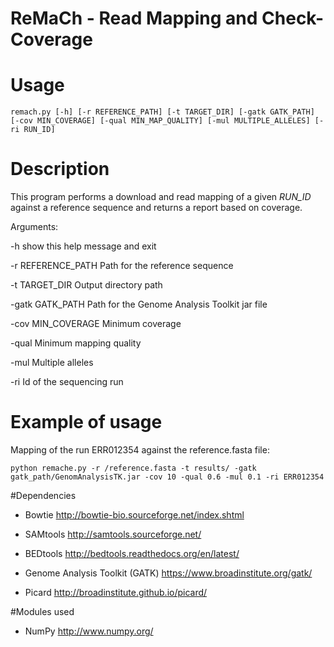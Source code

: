 # ReMaCh - Read Mapping and Check-Coverage

# Usage 

`remach.py [-h] [-r REFERENCE_PATH] [-t TARGET_DIR] [-gatk GATK_PATH] [-cov MIN_COVERAGE] [-qual MIN_MAP_QUALITY] [-mul MULTIPLE_ALLELES] [-ri RUN_ID]`

# Description 

This program performs a download and read mapping of a given *RUN_ID* against a reference sequence and returns a report based on coverage.

Arguments:
 
  -h show this help message and exit

  -r REFERENCE_PATH 
  			Path for the reference sequence

  -t TARGET_DIR 
  			Output directory path
  
  -gatk GATK_PATH
        Path for the Genome Analysis Toolkit jar file
  
  -cov MIN_COVERAGE
  			Minimum coverage
  
  -qual
        Minimum mapping quality
  
  -mul
        Multiple alleles
  
  -ri
        Id of the sequencing run

# Example of usage

Mapping of the run ERR012354 against the reference.fasta file:

`python remache.py -r /reference.fasta -t results/ -gatk gatk_path/GenomAnalysisTK.jar -cov 10 -qual 0.6 -mul 0.1 -ri ERR012354`

#Dependencies

* Bowtie http://bowtie-bio.sourceforge.net/index.shtml

* SAMtools http://samtools.sourceforge.net/

* BEDtools http://bedtools.readthedocs.org/en/latest/

* Genome Analysis Toolkit (GATK)  https://www.broadinstitute.org/gatk/

* Picard  http://broadinstitute.github.io/picard/

#Modules used

* NumPy http://www.numpy.org/
